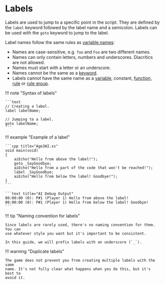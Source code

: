 # Labels

Labels are used to jump to a specific point in the script. They are defined by
the `label` keyword followed by the label name and a semicolon. Labels can be
used with the `goto` keyword to jump to the label.

Label names follow the same rules as [variable names](variables.md#212-name):

- Names are case-sensitive, e.g. `foo` and `Foo` are two different names.
- Names can only contain letters, numbers and underscores. Diacritics are not
  allowed.
- Names must start with a letter or an underscore.
- Names cannot be the same as a [keyword](../reference/keywords.md).
- Labels cannot have the same name as a [variable](variables.md), constant,
  [function](functions.md), [rule](rules.md) or [rule group](rules.md#12-group-name).

!!! note "Syntax of labels"

    ```text
    // Creating a label.
    label labelName;

    // Jumping to a label.
    goto labelName;
    ```

!!! example "Example of a label"

    ```cpp title="Age3AI.xs"
    void main(void)
    {
        aiEcho("Hello from above the label!");
        goto _SayGoodbye;
        aiEcho("Hello from a part of the code that won't be reached!");
        label _SayGoodbye;
        aiEcho("Hello from below the label! Goodbye!");
    }
    ```

    ```text title="AI Debug Output"
    00:00:00 (0): P#1 (Player 1) Hello from above the label!
    00:00:00 (0): P#1 (Player 1) Hello from below the label! Goodbye!
    ```

!!! tip "Naming convention for labels"

    Since labels are rarely used, there's no naming convention for them. You can
    use whatever style you want but it's important to be consistent.

    In this guide, we will prefix labels with an underscore (`_`).

!!! warning "Duplicate labels"

    The game does not prevent you from creating multiple labels with the same
    name. It's not fully clear what happens when you do this, but it's best to
    avoid it.
